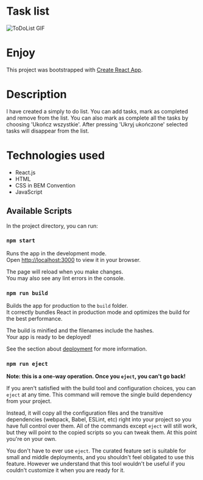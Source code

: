 # Task list

![ToDoList GIF]([images/videoToDoList7.gif](https://github.com/KarolinaJ33/to-do-list-react/blob/962fc3f8bb6d26c26ae3cbabd61078210fa0d249/public/imagies/videoToDoList7.gif))

# Enjoy
This project was bootstrapped with [Create React App](https://github.com/facebook/create-react-app).

# Description
I have created a simply to do list. You can add tasks, mark as completed and remove from the list. You can also mark as complete all the tasks by choosing 'Ukończ wszystkie'. After pressing 'Ukryj ukończone' selected tasks will disappear from the list.

# Technologies used
- React.js
- HTML
- CSS in BEM Convention
- JavaScript

## Available Scripts

In the project directory, you can run:

### `npm start`

Runs the app in the development mode.\
Open [http://localhost:3000](http://localhost:3000) to view it in your browser.

The page will reload when you make changes.\
You may also see any lint errors in the console.

### `npm run build`

Builds the app for production to the `build` folder.\
It correctly bundles React in production mode and optimizes the build for the best performance.

The build is minified and the filenames include the hashes.\
Your app is ready to be deployed!

See the section about [deployment](https://facebook.github.io/create-react-app/docs/deployment) for more information.

### `npm run eject`

**Note: this is a one-way operation. Once you `eject`, you can't go back!**

If you aren't satisfied with the build tool and configuration choices, you can `eject` at any time. This command will remove the single build dependency from your project.

Instead, it will copy all the configuration files and the transitive dependencies (webpack, Babel, ESLint, etc) right into your project so you have full control over them. All of the commands except `eject` will still work, but they will point to the copied scripts so you can tweak them. At this point you're on your own.

You don't have to ever use `eject`. The curated feature set is suitable for small and middle deployments, and you shouldn't feel obligated to use this feature. However we understand that this tool wouldn't be useful if you couldn't customize it when you are ready for it.

